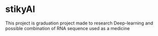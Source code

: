 # stikyAI
This project is graduation project made to research Deep-learning and possible combination of RNA sequence used as a medicine



